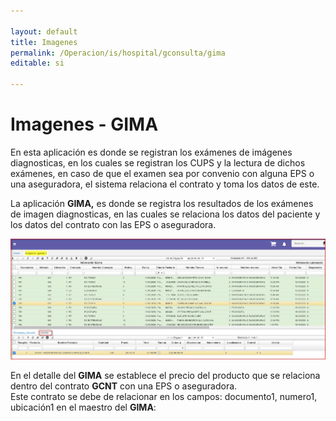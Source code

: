 ```yaml
---

layout: default
title: Imagenes
permalink: /Operacion/is/hospital/gconsulta/gima
editable: si

---
```



# Imagenes - GIMA

En esta aplicación es donde se registran los exámenes de imágenes diagnosticas, en los cuales se registran los CUPS y la lectura de dichos exámenes, en caso de que el examen sea por convenio con alguna EPS o una aseguradora, el sistema relaciona el contrato y toma los datos de este.  

La aplicación **GIMA,** es donde se registra los resultados de los exámenes de imagen diagnosticas, en las cuales se relaciona los datos del paciente y los datos del contrato con las EPS o aseguradora.  

![](gima1.png)

En el detalle del **GIMA** se establece el precio del producto que se relaciona dentro del contrato **GCNT** con una EPS o aseguradora.  
Este contrato se debe de relacionar en los campos: documento1, numero1, ubicación1 en el maestro del **GIMA**:  